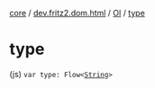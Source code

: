 [core](../../index.md) / [dev.fritz2.dom.html](../index.md) / [Ol](index.md) / [type](./type.md)

# type

(js) `var type: Flow<`[`String`](https://kotlinlang.org/api/latest/jvm/stdlib/kotlin/-string/index.html)`>`